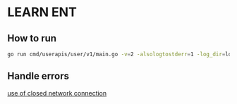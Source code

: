 # LEARN ENT

## How to run

```bash
go run cmd/userapis/user/v1/main.go -v=2 -alsologtostderr=1 -log_dir=log
```

## Handle errors

[use of closed network connection](https://github.com/grpc-ecosystem/grpc-gateway/issues/727)

